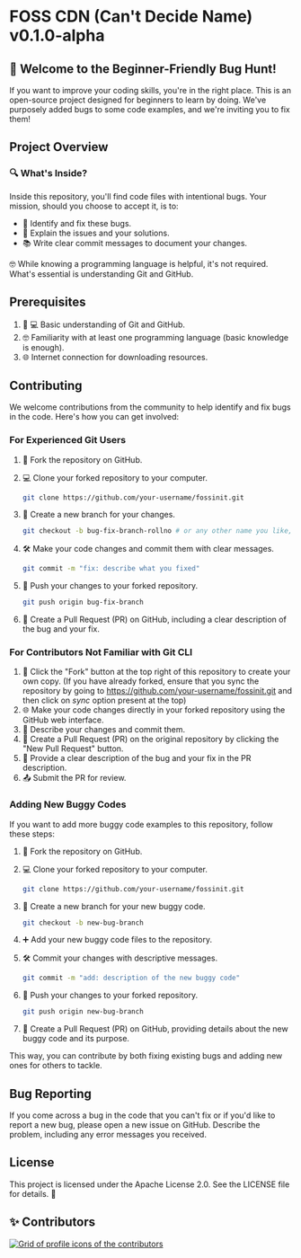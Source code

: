 # FOSS CDN (Can't Decide Name) v0.1.0-alpha

## 🚀 **Welcome to the Beginner-Friendly Bug Hunt!**

If you want to improve your coding skills, you're in the right place. This is an open-source project designed for beginners to learn by doing. We've purposely added bugs to some code examples, and we're inviting you to fix them!

## **Project Overview**

### 🔍 **What's Inside?**

Inside this repository, you'll find code files with intentional bugs. Your mission, should you choose to accept it, is to:

- 🐞 Identify and fix these bugs.
- 📝 Explain the issues and your solutions.
- 📚 Write clear commit messages to document your changes.

🤓 While knowing a programming language is helpful, it's not required. What's essential is understanding Git and GitHub.

## **Prerequisites**

1. 🧑 💻 Basic understanding of Git and GitHub.
2. 🤓 Familiarity with at least one programming language (basic knowledge is enough).
3. 🌐 Internet connection for downloading resources.

## **Contributing**

We welcome contributions from the community to help identify and fix bugs in the code. Here's how you can get involved:

### **For Experienced Git Users**

1. 🍴 Fork the repository on GitHub.
2. 💻 Clone your forked repository to your computer.

   ```bash
   git clone https://github.com/your-username/fossinit.git
   ```

3. 🌿 Create a new branch for your changes.

    ```bash
    git checkout -b bug-fix-branch-rollno # or any other name you like, but relevant
    ```
    
4. 🛠️ Make your code changes and commit them with clear messages.

    ```bash
    git commit -m "fix: describe what you fixed"
    ```

5. 🚀 Push your changes to your forked repository.

    ```bash
    git push origin bug-fix-branch
    ```

6. 🔄 Create a Pull Request (PR) on GitHub, including a clear description of the bug and your fix.

### **For Contributors Not Familiar with Git CLI**

1. 🍴 Click the "Fork" button at the top right of this repository to create your own copy. (If you have already forked, ensure that you sync the repository by going to  https://github.com/your-username/fossinit.git and then click on *sync* option present at the top)
2. 🌐 Make your code changes directly in your forked repository using the GitHub web interface.
3. 📝 Describe your changes and commit them.
4. 🚀 Create a Pull Request (PR) on the original repository by clicking the "New Pull Request" button.
5. 📄 Provide a clear description of the bug and your fix in the PR description.
6. 📤 Submit the PR for review.

### **Adding New Buggy Codes**

If you want to add more buggy code examples to this repository, follow these steps:

1. 🍴 Fork the repository on GitHub.
2. 💻 Clone your forked repository to your computer.

   ```bash
   git clone https://github.com/your-username/fossinit.git
   ```

3. 🌿 Create a new branch for your new buggy code.

    ```bash
    git checkout -b new-bug-branch
    ```
    
4. ➕ Add your new buggy code files to the repository.
5. 🛠️ Commit your changes with descriptive messages.

    ```bash
    git commit -m "add: description of the new buggy code"
    ```

6. 🚀 Push your changes to your forked repository.

    ```bash
    git push origin new-bug-branch
    ```

7. 🔄 Create a Pull Request (PR) on GitHub, providing details about the new buggy code and its purpose.

This way, you can contribute by both fixing existing bugs and adding new ones for others to tackle.

## **Bug Reporting**

If you come across a bug in the code that you can't fix or if you'd like to report a new bug, please open a new issue on GitHub. Describe the problem, including any error messages you received.

## **License**

This project is licensed under the Apache License 2.0. See the LICENSE file for details. 📜

## ✨ Contributors

<a href="https://github.com/rootCircle/symmetrical-octo-spork/graphs/contributors">
  <img alt="Grid of profile icons of the contributors" src="https://contrib.rocks/image?repo=rootCircle/WhyTheHeck" />
</a>
<!--  https://contrib.rocks -->
